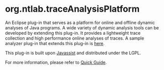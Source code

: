 # org.ntlab.traceAnalysisPlatform
An Eclipse plug-in that serves as a platform for online and offline dynamic analyses of Java programs.
A wide variety of dynamic analysis tools can be developed by extending this plug-in.
It provides a lightweight trace collection and high performance online analyses of traces.
A sample analyzer plug-in that extends this plug-in is [here](https://github.com/nitta-lab/org.ntlab.sampleAnalyzer).

This plug-in is built upon [Javassist](http://www.javassist.org/) and distributed under the LGPL.

For more information, please refer to <a href="https://github.com/nitta-lab/org.ntlab.traceAnalysisPlatform/wiki/Trace-Analysis-Platform-Quick-Guide">Quick Guide</a>.
